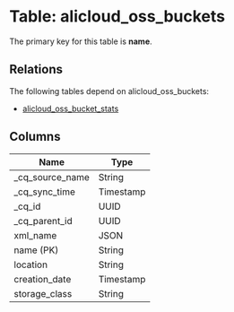 # Table: alicloud_oss_buckets

The primary key for this table is **name**.

## Relations

The following tables depend on alicloud_oss_buckets:
  - [alicloud_oss_bucket_stats](alicloud_oss_bucket_stats.md)

## Columns

| Name          | Type          |
| ------------- | ------------- |
|_cq_source_name|String|
|_cq_sync_time|Timestamp|
|_cq_id|UUID|
|_cq_parent_id|UUID|
|xml_name|JSON|
|name (PK)|String|
|location|String|
|creation_date|Timestamp|
|storage_class|String|